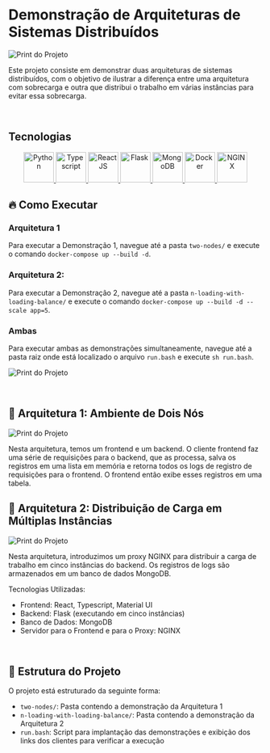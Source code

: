 # Demonstração de Arquiteturas de Sistemas Distribuídos

![Print do Projeto](https://raw.githubusercontent.com/wilson-castro/DEMONSTRA-O-SISTEMAS-DISTRIBUIDOS/main/images/sd-demos.jpeg)

Este projeto consiste em demonstrar duas arquiteturas de sistemas distribuídos, com o objetivo de ilustrar a diferença entre uma arquitetura com sobrecarga e outra que distribui o trabalho em várias instâncias para evitar essa sobrecarga.

<br />

<h2>Tecnologias</h2>
<p align="center">
  <a href="https://skillicons.dev">
    <img src="https://skillicons.dev/icons?i=python" title="Python" height="60" width="60" />
    <img src="https://skillicons.dev/icons?i=ts" title="Typescript" height="60" width="60" />
    <img src="https://skillicons.dev/icons?i=react" title="ReactJS" height="60" width="60" />
    <img src="https://skillicons.dev/icons?i=flask" title="Flask" height="60" width="60" />
    <img src="https://skillicons.dev/icons?i=mongo" title="MongoDB" height="60" width="60" />
    <img src="https://skillicons.dev/icons?i=docker" title="Docker" height="60" width="60" />
    <img src="https://skillicons.dev/icons?i=nginx" title="NGINX" height="60" width="60" />
  </a>
</p>


## 🔥 Como Executar

### Arquitetura 1
Para executar a Demonstração 1, navegue até a pasta `two-nodes/` e execute o comando `docker-compose up --build -d`.

### Arquitetura 2:
Para executar a Demonstração 2, navegue até a pasta `n-loading-with-loading-balance/` e execute o comando `docker-compose up --build -d --scale app=5`.

### Ambas
Para executar ambas as demonstrações simultaneamente, navegue até a pasta raiz onde está localizado o arquivo `run.bash` e execute `sh run.bash`.
<br />

![Print do Projeto](https://raw.githubusercontent.com/wilson-castro/DEMONSTRA-O-SISTEMAS-DISTRIBUIDOS/main/images/success-execution.jpg)

<br />

## 🐌 Arquitetura 1: Ambiente de Dois Nós

![Print do Projeto](https://raw.githubusercontent.com/wilson-castro/DEMONSTRA-O-SISTEMAS-DISTRIBUIDOS/main/images/arquitetura1.png)

Nesta arquitetura, temos um frontend e um backend. O cliente frontend faz uma série de requisições para o backend, que as processa, salva os registros em uma lista em memória e retorna todos os logs de registro de requisições para o frontend. O frontend então exibe esses registros em uma tabela.

## 🐇 Arquitetura 2: Distribuição de Carga em Múltiplas Instâncias

![Print do Projeto](https://raw.githubusercontent.com/wilson-castro/DEMONSTRA-O-SISTEMAS-DISTRIBUIDOS/main/images/arquitetura2.png)

Nesta arquitetura, introduzimos um proxy NGINX para distribuir a carga de trabalho em cinco instâncias do backend. Os registros de logs são armazenados em um banco de dados MongoDB.

Tecnologias Utilizadas:
- Frontend: React, Typescript, Material UI
- Backend: Flask (executando em cinco instâncias)
- Banco de Dados: MongoDB
- Servidor para o Frontend e para o Proxy: NGINX

<br />

## 📂 Estrutura do Projeto

O projeto está estruturado da seguinte forma:
- `two-nodes/`: Pasta contendo a demonstração da Arquitetura 1
- `n-loading-with-loading-balance/`: Pasta contendo a demonstração da Arquitetura 2
- `run.bash`: Script para implantação das demonstrações e exibição dos links dos clientes para verificar a execução


